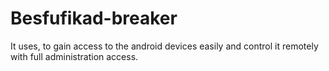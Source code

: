# Besfufikad-breaker
It uses, to gain access to the android devices easily and control it remotely with full administration access.
